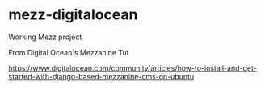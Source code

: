 mezz-digitalocean
=================

Working Mezz project

From Digital Ocean's Mezzanine Tut

https://www.digitalocean.com/community/articles/how-to-install-and-get-started-with-django-based-mezzanine-cms-on-ubuntu
